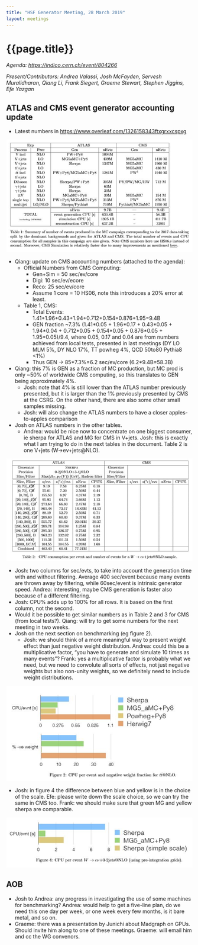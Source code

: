 ```yaml
---
title: "HSF Generator Meeting, 28 March 2019"
layout: meetings
---
```

# {{page.title}}

*Agenda:
[<span class="underline">https://indico.cern.ch/event/804266</span>](https://indico.cern.ch/event/804266)*

*Present/Contributors: Andrea Valassi, Josh McFayden, Servesh
Muralidharan, Qiang Li, Frank Siegert, Graeme Stewart, Stephen Jiggins,
Efe Yazgan*

## ATLAS and CMS event generator accounting update 
  - Latest numbers in
    [<span class="underline">https://www.overleaf.com/1326158343ftxgrxxcspxg</span>](https://www.overleaf.com/1326158343ftxgrxxcspxg)

![Table 1 of proceedings](/images/2019-03-28-generators1.jpg)
  - Qiang: update on CMS accounting numbers (attached to the agenda):
      - Official Numbers from CMS Computing:
          - Gen+Sim = 50 sec/ev/core
          - Digi: 10 sec/ev/ecore
          - Reco: 25 sec/ev/core
          - Assume 1 core = 10 HS06, note this introduces a 20% error
            at least.
      - Table 1, CMS:
          - Total Events:
            1.41+1.96+0.43+1.94+0.712+0.154+0.876+1.95=9.4B
          - GEN fraction \~7.3% (1.41\*0.05 + 1.96\*0.17 + 0.43\*0.05 + 
            1.94\*0.04 + 0.712\*0.05 + 0.154\*0.05 + 0.876\*0.05 +
            1.95\*0.05)/9.4, where 0.05, 0.17 and 0.04 are from
            numbers achieved from local tests, presented in last
            meetings (DY LO MLM 5%, DY NLO 17%, TT powheg 4%, QCD
            50to80 Pythia8 \<1%)
          - Thus GEN -\> 85\*7.3%=6.2 sec/ev/core (6.2\*9.4B=58.3B)
  - Qiang: this 7% is GEN as a fraction of MC production, but MC prod
    is only \~50% of worldwide CMS computing, so this translates to
    GEN being approximately 4%.
      - Josh: note that 4% is still lower than the ATLAS number
        previously presented, but it is larger than the 1% previously
        presented by CMS at the CSRG. On the other hand, there are
        also some other small samples missing.
      - Josh: will also change the ATLAS numbers to have a closer
        apples-to-apples comparison
  - Josh on ATLAS numbers in the other tables.
      - Andrea: would be nice now to concentrate on one biggest
        consumer, ie sherpa for ATLAS and MG for CMS in V+jets. Josh:
        this is exactly what I am trying to do in the next tables in
        the document. Table 2 is one V+jets (W→eν+jets@NLO).

![Table 2 of proceedings](/images/2019-03-28-generators2.jpg)
  - Josh: two columns for sec/evts, to take into account the
    generation time with and without filtering. Average 400 sec/event
    because many events are thrown away by filtering, while
    60sec/event is intrinsic generator speed. Andrea: interesting,
    maybe CMS generation is faster also because of a different
    filtering.
  - Josh: CPU% adds up to 100% for all rows. It is based on the first
    column, not the second.
  - Would it be possible to get similar numbers as in Table 2 and 3
    for CMS (from local tests?). Qiang: will try to get some numbers
    for the next meeting in two weeks.
  - Josh on the next section on benchmarking (eg figure 2).
      - Josh: we should think of a more meaningful way to present
        weight effect than just negative weight distribution. Andrea:
        could this be a multiplicative factor, “you have to generate
        and simulate 10 times as many events”? Frank: yes a
        multiplicative factor is probably what we need, but we need to
        convolute all sorts of effects, not just negative weights but
        also non-unity weights, so we definitely need to include
        weight distributions.

![Figure 2 of proceedings](/images/2019-03-28-generators3.jpg)
  - Josh: in figure 4 the difference between blue and yellow is in the
    choice of the scale. Efe: please write down the scale choice, so
    we can try the same in CMS too. Frank: we should make sure that
    green MG and yellow sherpa are comparable.

![Figure 4 of proceedings](/images/2019-03-28-generators4.jpg)

## AOB
  - Josh to Andrea: any progress in investigating the use of some
    machines for benchmarking? Andrea: would help to get a five-line
    plan, do we need this one day per week, or one week every few
    months, is it bare metal, and so on.
  - Graeme: there was a presentation by Junichi about Madgraph on
    GPUs. Should invite him along to one of these meetings. Graeme:
    will email him and cc the WG convenors.
